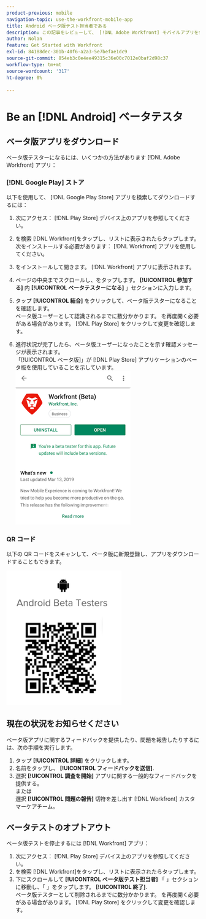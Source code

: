 ```yaml
---
product-previous: mobile
navigation-topic: use-the-workfront-mobile-app
title: Android ベータ版テスト担当者である
description: この記事をレビューして、 [!DNL Adobe Workfront] モバイルアプリを使用します。
author: Nolan
feature: Get Started with Workfront
exl-id: 84188dec-301b-40f6-a2a3-5e7befae1dc9
source-git-commit: 854eb3c0e4ee49315c36e00c7012e0baf2d98c37
workflow-type: tm+mt
source-wordcount: '317'
ht-degree: 0%

---
```


# Be an [!DNL Android] ベータテスタ

## ベータ版アプリをダウンロード

ベータ版テスターになるには、いくつかの方法があります [!DNL Adobe Workfront] アプリ：

### [!DNL Google Play] ストア

以下を使用して、 [!DNL Google Play Store] アプリを検索してダウンロードするには：

1. 次にアクセス： [!DNL Play Store] デバイス上のアプリを参照してください。
1. を検索 [!DNL Workfront]をタップし、リストに表示されたらタップします。
次をインストールする必要があります： [!DNL Workfront] アプリを使用してください。
1. をインストールして開きます。 [!DNL Workfront] アプリに表示されます。
1. ページの中央までスクロールし、をタップします。 **[!UICONTROL 参加する]** 内 **[!UICONTROL ベータテスターになる]** 」セクションに入力します。

1. タップ **[!UICONTROL 結合]** をクリックして、ベータ版テスターになることを確認します。\
   ベータ版ユーザーとして認識されるまでに数分かかります。 を再度開く必要がある場合があります。 [!DNL Play Store] をクリックして変更を確認します。

1. 進行状況が完了したら、ベータ版ユーザーになったことを示す確認メッセージが表示されます。\
   「[!UICONTROL ベータ版]」が [!DNL Play Store] アプリケーションのベータ版を使用していることを示しています。\
   ![](assets/android-beta-tester-adobe-350x468.png)

### QR コード

以下の QR コードをスキャンして、ベータ版に新規登録し、アプリをダウンロードすることもできます。

![](assets/android-qr-code-350x409.png)

## 現在の状況をお知らせください

ベータ版アプリに関するフィードバックを提供したり、問題を報告したりするには、次の手順を実行します。

1. タップ **[!UICONTROL 詳細]** をクリックします。
1. 名前をタップし、 **[!UICONTROL フィードバックを送信]**.
1. 選択 **[!UICONTROL 調査を開始]** アプリに関する一般的なフィードバックを提供する。\
   または\
   選択 **[!UICONTROL 問題の報告]** 切符を差し出す [!DNL Workfront] カスタマーケアチーム。

## ベータテストのオプトアウト

ベータ版テストを停止するには [!DNL Workfront] アプリ：

1. 次にアクセス： [!DNL Play Store] デバイス上のアプリを参照してください。
1. を検索 [!DNL Workfront]をタップし、リストに表示されたらタップします。
1. 下にスクロールして **[!UICONTROL ベータ版テスト担当者]** 「 」セクションに移動し、「 」をタップします。 **[!UICONTROL 終了]**.\
   ベータ版テスターとして削除されるまでに数分かかります。 を再度開く必要がある場合があります。 [!DNL Play Store] をクリックして変更を確認します。
